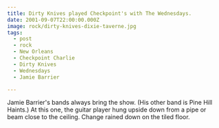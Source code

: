 ```yaml
---
title: Dirty Knives played Checkpoint's with The Wednesdays.
date: 2001-09-07T22:00:00.000Z
image: rock/dirty-knives-dixie-taverne.jpg
tags:
  - post 
  - rock
  - New Orleans
  - Checkpoint Charlie
  - Dirty Knives
  - Wednesdays
  - Jamie Barrier

---
```


Jamie Barrier's bands always bring the show. (His other band is Pine Hill Haints.) At this one, the guitar player hung upside down from a pipe or beam close to the ceiling. Change rained down on the tiled floor.
